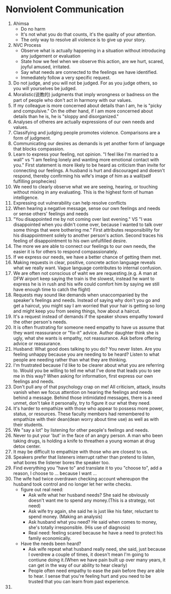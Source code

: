 # Nonviolent Communication

1. Ahimsa
    - Do no harm
    - It's not what you do that counts, it's the quality of your attention.
    - The only way to resolve all violence is to give up your story.
2. NVC Process
    - Observe what is actually happening in a situation without introducing any judgement or evaluation
    - State how we feel when we observe this action, are we hurt, scared, joyful amused, irritated.
    - Say what needs are connected to the feelings we have identified. 
    - Immediately follow a very specific request. 
3. Do not judge, and you will not be judged. For as you judge others, so you will yourselves be judged.
4. Moralistic(说教的) judgments that imply wrongness or badness on the part of people who don't act in harmony with our values. 
5. If my colleague is more concerned about details than I am, he is "picky and compulsive." On the other hand, if I am more concerned about details than he is, he is "sloppy and disorganized."
6. Analyses of otheres are actually expressions of our own needs and values. 
7. Classifying and judging people promotes violence. Comparisons are a form of judgment. 
8. Communicating our desires as demands is yet another form of language that blocks compassion. 
9. Learn to express your feeling, not opinion. "I feel like I'm married to a wall" vs "I am feeling lonely and wanting more emotional contact with you." First statement is more likely to be heard as criticism than invite for connecting our feelings. A husband is hurt and discouraged and doesn't respond, thereby confirming his wife's image of him as a wall(self fulfilling prophecies)
10. We need to clearly observe what we are seeing, hearing, or touching without mixing in any evaluating. This is the highest form of human intelligence.
11. Expressing out vulnerability can help resolve conflicts
12. When hearing a negative message, sense our own feelings and needs or sense others' feelings and needs
13. "You disappointed me by not coming over last evening." VS "I was disappointed when you didn't come over, because I wanted to talk over some things that were bothering me." First attributes responsibility for his disappointment solely to another person's action. Second traces his feeling of disappointment to his own unfulfilled desire. 
14. The more we are able to connect our feelings to our own needs, the easier it is for others to respond compassionately. 
15. If we express our needs, we have a better chance of getting them met. 
16. Making requests in clear, positive, concrete action language reveals what we really want. Vague language contributes to internal confusion. 
17. We are often not conscious of waht we are requesting.(e.g. A man at DFW airport keep saying the train is the slowest, instead he want to express he is in rush and his wife could comfort him by saying we still have enough time to catch the flight)
18. Requests may sound like demands when unaccompanied by the speaker's feelings and needs. Instead of saying why don't you go and get a haircut, you might say I am worried that your hair is getting so long and might keep you from seeing things, how about a haircut. 
19. It's a request instead of demands if the speaker shows empathy toward the other person's needs. 
20. It is often frustrating for someone need empathy to have us assume that they want reassurance or "fix-it" advice. Author daughter think she is ugly, what she wants is empathy, not reassurance. Ask before offering advice or reassurance.
21. Husband: What good does talking to you do? You never listen. Are you feeling unhappy because you are needing to be heard? Listen to what people are needing rather than what they are thinking. 
22. I'm frustrated because I'd like to be clearer about what you are referring to. Would you be willing to tell me what I've done that leads you to see me in this way? When asking for information, first express our own feelings and needs. 
23. Don't pull any of that psychology crap on me! All criticism, attack, insults vanish when we focus attention on hearing the feelings and needs behind a message. Behind those intimidated messages, there is a need unmet, don't take it personally, try to figure it our what they need. 
24. It's harder to empathize with those who appear to possess more power, status, or resources. These faculty members had remembered to empathize with their dean(dean worry about time use) as well as with their students.
25. We "say a lot" by listening for other people's feelings and needs. 
26. Never to put your 'but' in the face of an angry person. A man who been taking drugs, is holding a knife to threathen a young woman at drug detox center. 
27. It may be difficult to empathize with those who are closest to us.
28. Speakers prefer that listeners interrupt rather than pretend to listen, what bores the listener bores the speaker too.
29. Find everything you "have to" and translate it to you "choose to", add a reason, I choose to ... because I want ...
30. The wife had twice overdrawn checking account whereupon the husband took control and no longer let her write checks. 
    - figure out real need:
        - Ask wife what her husband needs? She said he obviously doesn't want me to spend any money.(This is a strategy, not need)
        - Ask wife try again, she said he is just like his fater, reluctant to spend money. (Making an analysis)
        - Ask husband what you need? He said when comes to money, she's totally irresponsible. (His use of diagnosis)
        - Real need: feeling scared because he have a need to protect his family economically.
    - Have the needs been heard?
        - Ask wife repeat what husband really need, she said, just because I overdrew a couple of times, it doesn't mean I'm going to contiune doing it.(When we have pain built up over many years, it can get in the way of our ability to hear clearly)
        - People often need empathy to ease the pain before they are able to hear. I sense that you're feeling hurt and you need to be trusted that you can learn from past experience.
32. 
